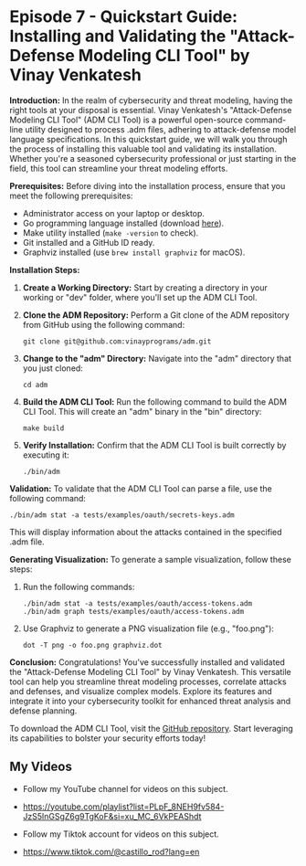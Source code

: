 # Episode 7 - Quickstart Guide: Installing and Validating the "Attack-Defense Modeling CLI Tool" by Vinay Venkatesh

**Introduction:**
In the realm of cybersecurity and threat modeling, having the right tools at your disposal is essential. Vinay Venkatesh's "Attack-Defense Modeling CLI Tool" (ADM CLI Tool) is a powerful open-source command-line utility designed to process .adm files, adhering to attack-defense model language specifications. In this quickstart guide, we will walk you through the process of installing this valuable tool and validating its installation. Whether you're a seasoned cybersecurity professional or just starting in the field, this tool can streamline your threat modeling efforts.

**Prerequisites:**
Before diving into the installation process, ensure that you meet the following prerequisites:

- Administrator access on your laptop or desktop.
- Go programming language installed (download [here](https://golang.org/dl/)).
- Make utility installed (`make -version` to check).
- Git installed and a GitHub ID ready.
- Graphviz installed (use `brew install graphviz` for macOS).

**Installation Steps:**

1. **Create a Working Directory:**
   Start by creating a directory in your working or "dev" folder, where you'll set up the ADM CLI Tool.

2. **Clone the ADM Repository:**
   Perform a Git clone of the ADM repository from GitHub using the following command:
   ```
   git clone git@github.com:vinayprograms/adm.git
   ```

3. **Change to the "adm" Directory:**
   Navigate into the "adm" directory that you just cloned:
   ```
   cd adm
   ```

4. **Build the ADM CLI Tool:**
   Run the following command to build the ADM CLI Tool. This will create an "adm" binary in the "bin" directory:
   ```
   make build
   ```

5. **Verify Installation:**
   Confirm that the ADM CLI Tool is built correctly by executing it:
   ```
   ./bin/adm
   ```

**Validation:**
To validate that the ADM CLI Tool can parse a file, use the following command:
```
./bin/adm stat -a tests/examples/oauth/secrets-keys.adm
```
This will display information about the attacks contained in the specified .adm file.

**Generating Visualization:**
To generate a sample visualization, follow these steps:
1. Run the following commands:
   ```
   ./bin/adm stat -a tests/examples/oauth/access-tokens.adm
   ./bin/adm graph tests/examples/oauth/access-tokens.adm
   ```
2. Use Graphviz to generate a PNG visualization file (e.g., "foo.png"):
   ```
   dot -T png -o foo.png graphviz.dot
   ```

**Conclusion:**
Congratulations! You've successfully installed and validated the "Attack-Defense Modeling CLI Tool" by Vinay Venkatesh. This versatile tool can help you streamline threat modeling processes, correlate attacks and defenses, and visualize complex models. Explore its features and integrate it into your cybersecurity toolkit for enhanced threat analysis and defense planning.

To download the ADM CLI Tool, visit the [GitHub repository](https://github.com/vinayprograms/adm/tree/main). Start leveraging its capabilities to bolster your security efforts today!

## My Videos

- Follow my YouTube channel for videos on this subject. 
- https://youtube.com/playlist?list=PLpF_8NEH9fv584-JzS5lnGSgZ6g9TgKoF&si=xu_MC_6VkPEAShdt

- Follow my Tiktok account for videos on this subject. 
- https://www.tiktok.com/@castillo_rod?lang=en

